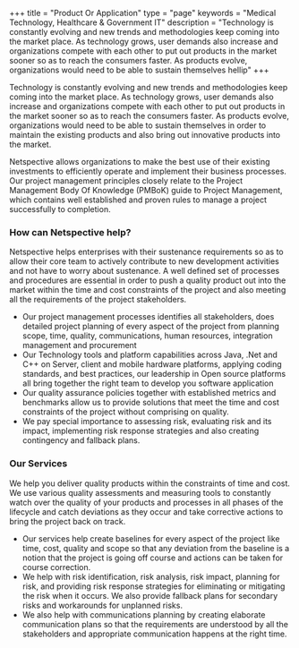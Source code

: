 +++
title =  "Product Or Application"
type = "page"
keywords = "Medical Technology, Healthcare & Government IT"
description = "Technology is constantly evolving and new trends and methodologies keep coming into the market place. As technology grows, user demands also increase and organizations compete with each other to put out products in the market sooner so as to reach the consumers faster. As products evolve, organizations would need to be able to sustain themselves hellip"
+++

Technology is constantly evolving and new trends and methodologies keep coming into the market place. As technology grows, user demands also increase and organizations compete with each other to put out products in the market sooner so as to reach the consumers faster. As products evolve, organizations would need to be able to sustain themselves in order to maintain the existing products and also bring out innovative products into the market.

Netspective allows organizations to make the best use of their existing investments to efficiently operate and implement their business processes. Our project management principles closely relate to the Project Management Body Of Knowledge (PMBoK) guide to Project Management, which contains well established and proven rules to manage a project successfully to completion.


### How can Netspective help?

Netspective helps enterprises with their sustenance requirements so as to allow their core team to actively contribute to new development activities and not have to worry about sustenance. A well defined set of processes and procedures are essential in order to push a quality product out into the market within the time and cost constraints of the project and also meeting all the requirements of the project stakeholders.

* Our project management processes identifies all stakeholders, does detailed project planning of every aspect of the project from planning scope, time, quality, communications, human resources, integration management and procurement
* Our Technology tools and platform capabilities across Java, .Net and C++ on Server, client and mobile hardware platforms, applying coding standards, and best practices, our leadership in Open source platforms all bring together the right team to develop you software application
* Our quality assurance policies together with established metrics and benchmarks allow us to provide solutions that meet the time and cost constraints of the project without comprising on quality.
* We pay special importance to assessing risk, evaluating risk and its impact, implementing risk response strategies and also creating contingency and fallback plans.

### Our Services

We help you deliver quality products within the constraints of time and cost. We use various quality assessments and measuring tools to constantly watch over the quality of your products and processes in all phases of the lifecycle and catch deviations as they occur and take corrective actions to bring the project back on track.

* Our services help create baselines for every aspect of the project like time, cost, quality and scope so that any deviation from the baseline is a notion that the project is going off course and actions can be taken for course correction.
* We help with risk identification, risk analysis, risk impact, planning for risk, and providing risk response strategies for eliminating or mitigating the risk when it occurs. We also provide fallback plans for secondary risks and workarounds for unplanned risks.
* We also help with communications planning by creating elaborate communication plans so that the requirements are understood by all the stakeholders and appropriate communication happens at the right time.


